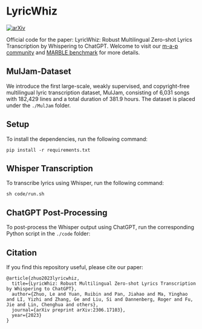 # LyricWhiz

[![arXiv](https://img.shields.io/badge/arXiv-Paper-<COLOR>.svg)](https://arxiv.org/abs/2306.17103)

Official code for the paper: LyricWhiz: Robust Multilingual Zero-shot Lyrics Transcription by Whispering to ChatGPT. 
Welcome to visit our [m-a-p community](https://https://m-a-p.ai/) and [MARBLE benchmark](https://marble-bm.sheffield.ac.uk/) for more details.

## MulJam-Dataset

We introduce the first large-scale, weakly supervised, and copyright-free multilingual lyric transcription dataset, MulJam, consisting of 6,031 songs with 182,429 lines and a total duration of 381.9 hours. The dataset is placed under the `./MulJam` folder.

## Setup

To install the dependencies, run the following command:
```
pip install -r requirements.txt
```

## Whisper Transcription

To transcribe lyrics using Whisper, run the following command:
```
sh code/run.sh
```

## ChatGPT Post-Processing

To post-process the Whisper output using ChatGPT, run the corresponding Python script in the `./code` folder:

## Citation

If you find this repository useful, please cite our paper:
```
@article{zhuo2023lyricwhiz,
  title={LyricWhiz: Robust Multilingual Zero-shot Lyrics Transcription by Whispering to ChatGPT},
  author={Zhuo, Le and Yuan, Ruibin and Pan, Jiahao and Ma, Yinghao and LI, Yizhi and Zhang, Ge and Liu, Si and Dannenberg, Roger and Fu, Jie and Lin, Chenghua and others},
  journal={arXiv preprint arXiv:2306.17103},
  year={2023}
}
```


